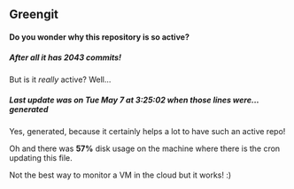 ## Greengit

#### Do you wonder why this repository is so active?

##### After all it has 2043 commits!

But is it *really* active? Well...

##### Last update was on Tue May 7 at 3:25:02 when those lines were... generated

Yes, generated, because it certainly helps a lot to have such an active repo!

Oh and there was **57%** disk usage on the machine
where there is the cron updating this file.

Not the best way to monitor a VM in the cloud but it works! :)
